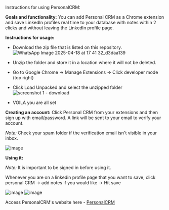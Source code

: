 Instructions for using PersonalCRM:

**Goals and functionality:**
You can add Personal CRM as a Chrome extension and save LinkedIn profiles real time to your database with notes within 2 clicks and without leaving the LinkedIn profile page.

**Instructions for usage:**
- Download the zip file that is listed on this repository.
![WhatsApp Image 2025-04-18 at 17 41 32_d3daa139](https://github.com/user-attachments/assets/e34bfb8b-fdb6-4be2-bc69-685831f9797a)

- Unzip the folder and store it in a location where it will not be deleted.
- Go to Google Chrome -> Manage Extensions -> Click developer mode (top right)
- Click Load Unpacked and select the unzipped folder
![screenshot 1 - download](https://github.com/user-attachments/assets/59ec2fc5-898b-4e07-8e35-e39168b1eb83)
- VOILA you are all set

**Creating an account:**
Click Personal CRM from your extensions and then sign up with email/password. A link will be sent to your email to verify your account. 

_Note:_ Check your spam folder if the verification email isn't visible in your inbox.

![image](https://github.com/user-attachments/assets/413ab3e2-37a5-4d33-90f4-b142a57f2d55)

**Using it:**

_Note:_ It is important to be signed in before using it.

Whenever you are on a linkedin profile page that you want to save, click personal CRM 
-> add notes if you would like 
-> Hit save

![image](https://github.com/user-attachments/assets/7b3b5907-dfd9-40f8-b5c1-09410eba971e)
![image](https://github.com/user-attachments/assets/78198158-b1dd-4626-aa81-69ba51ef5f22)

Access PersonalCRM's website here - [PersonalCRM](https://personal-crm-seven.vercel.app/)

